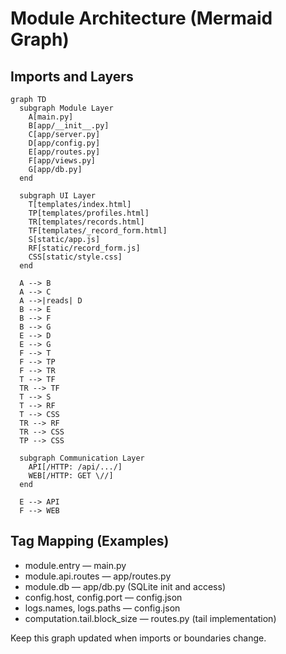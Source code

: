 <!--
Synced context header from context.md
CTX_MAIN_TOPIC: SSH Log Tools
CTX_PROFILE: dev
CTX_LANG: en
CTX_DIAGRAM_STYLE: default
CTX_MERMAID_THEME: neutral
CTX_PRIORITY_MODE: recent-first
-->

# Module Architecture (Mermaid Graph)

## Imports and Layers
```mermaid
graph TD
  subgraph Module Layer
    A[main.py]
    B[app/__init__.py]
    C[app/server.py]
    D[app/config.py]
    E[app/routes.py]
    F[app/views.py]
    G[app/db.py]
  end

  subgraph UI Layer
    T[templates/index.html]
    TP[templates/profiles.html]
    TR[templates/records.html]
    TF[templates/_record_form.html]
    S[static/app.js]
    RF[static/record_form.js]
    CSS[static/style.css]
  end

  A --> B
  A --> C
  A -->|reads| D
  B --> E
  B --> F
  B --> G
  E --> D
  E --> G
  F --> T
  F --> TP
  F --> TR
  T --> TF
  TR --> TF
  T --> S
  T --> RF
  T --> CSS
  TR --> RF
  TR --> CSS
  TP --> CSS

  subgraph Communication Layer
    API[/HTTP: /api/.../]
    WEB[/HTTP: GET \//]
  end

  E --> API
  F --> WEB
```

## Tag Mapping (Examples)
- module.entry — main.py
- module.api.routes — app/routes.py
- module.db — app/db.py (SQLite init and access)
- config.host, config.port — config.json
- logs.names, logs.paths — config.json
- computation.tail.block_size — routes.py (tail implementation)

Keep this graph updated when imports or boundaries change.
